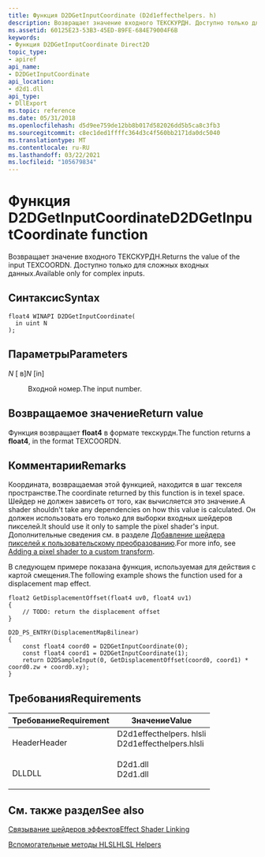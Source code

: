 ```yaml
---
title: Функция D2DGetInputCoordinate (D2d1effecthelpers. h)
description: Возвращает значение входного ТЕКСКУРДН. Доступно только для сложных входных данных.
ms.assetid: 60125E23-53B3-45ED-89FE-684E79004F6B
keywords:
- Функция D2DGetInputCoordinate Direct2D
topic_type:
- apiref
api_name:
- D2DGetInputCoordinate
api_location:
- d2d1.dll
api_type:
- DllExport
ms.topic: reference
ms.date: 05/31/2018
ms.openlocfilehash: d5d9ee759de12bb8b017d582026dd5b5ca8c3fb3
ms.sourcegitcommit: c8ec1ded1ffffc364d3c4f560bb2171da0dc5040
ms.translationtype: MT
ms.contentlocale: ru-RU
ms.lasthandoff: 03/22/2021
ms.locfileid: "105679834"
---
```

# <a name="d2dgetinputcoordinate-function"></a><span data-ttu-id="5eefe-105">Функция D2DGetInputCoordinate</span><span class="sxs-lookup"><span data-stu-id="5eefe-105">D2DGetInputCoordinate function</span></span>

<span data-ttu-id="5eefe-106">Возвращает значение входного ТЕКСКУРДН.</span><span class="sxs-lookup"><span data-stu-id="5eefe-106">Returns the value of the input TEXCOORDN.</span></span> <span data-ttu-id="5eefe-107">Доступно только для сложных входных данных.</span><span class="sxs-lookup"><span data-stu-id="5eefe-107">Available only for complex inputs.</span></span>

## <a name="syntax"></a><span data-ttu-id="5eefe-108">Синтаксис</span><span class="sxs-lookup"><span data-stu-id="5eefe-108">Syntax</span></span>

``` syntax
float4 WINAPI D2DGetInputCoordinate(
  in uint N
);
```

## <a name="parameters"></a><span data-ttu-id="5eefe-109">Параметры</span><span class="sxs-lookup"><span data-stu-id="5eefe-109">Parameters</span></span>

<dl> <dt>

<span data-ttu-id="5eefe-110">*N* \[ в\]</span><span class="sxs-lookup"><span data-stu-id="5eefe-110">*N* \[in\]</span></span>
</dt> <dd>

<span data-ttu-id="5eefe-111">Входной номер.</span><span class="sxs-lookup"><span data-stu-id="5eefe-111">The input number.</span></span>

</dd> </dl>

## <a name="return-value"></a><span data-ttu-id="5eefe-112">Возвращаемое значение</span><span class="sxs-lookup"><span data-stu-id="5eefe-112">Return value</span></span>

<span data-ttu-id="5eefe-113">Функция возвращает **float4** в формате текскурдн.</span><span class="sxs-lookup"><span data-stu-id="5eefe-113">The function returns a **float4**, in the format TEXCOORDN.</span></span>

## <a name="remarks"></a><span data-ttu-id="5eefe-114">Комментарии</span><span class="sxs-lookup"><span data-stu-id="5eefe-114">Remarks</span></span>

<span data-ttu-id="5eefe-115">Координата, возвращаемая этой функцией, находится в шаг текселя пространстве.</span><span class="sxs-lookup"><span data-stu-id="5eefe-115">The coordinate returned by this function is in texel space.</span></span> <span data-ttu-id="5eefe-116">Шейдер не должен зависеть от того, как вычисляется это значение.</span><span class="sxs-lookup"><span data-stu-id="5eefe-116">A shader shouldn't take any dependencies on how this value is calculated.</span></span> <span data-ttu-id="5eefe-117">Он должен использовать его только для выборки входных шейдеров пикселей.</span><span class="sxs-lookup"><span data-stu-id="5eefe-117">It should use it only to sample the pixel shader's input.</span></span> <span data-ttu-id="5eefe-118">Дополнительные сведения см. в разделе [Добавление шейдера пикселей к пользовательскому преобразованию](./custom-effects.md#adding-a-pixel-shader-to-a-custom-transform).</span><span class="sxs-lookup"><span data-stu-id="5eefe-118">For more info, see [Adding a pixel shader to a custom transform](./custom-effects.md#adding-a-pixel-shader-to-a-custom-transform).</span></span>

<span data-ttu-id="5eefe-119">В следующем примере показана функция, используемая для действия с картой смещения.</span><span class="sxs-lookup"><span data-stu-id="5eefe-119">The following example shows the function used for a displacement map effect.</span></span>

``` syntax
float2 GetDisplacementOffset(float4 uv0, float4 uv1)  
{  
    // TODO: return the displacement offset 
}  
  
D2D_PS_ENTRY(DisplacementMapBilinear)  
{  
    const float4 coord0 = D2DGetInputCoordinate(0);  
    const float4 coord1 = D2DGetInputCoordinate(1);  
    return D2DSampleInput(0, GetDisplacementOffset(coord0, coord1) * coord0.zw + coord0.xy);  
}  
```

## <a name="requirements"></a><span data-ttu-id="5eefe-120">Требования</span><span class="sxs-lookup"><span data-stu-id="5eefe-120">Requirements</span></span>



| <span data-ttu-id="5eefe-121">Требование</span><span class="sxs-lookup"><span data-stu-id="5eefe-121">Requirement</span></span> | <span data-ttu-id="5eefe-122">Значение</span><span class="sxs-lookup"><span data-stu-id="5eefe-122">Value</span></span> |
|-------------------|----------------------------------------------------------------------------------------------------|
| <span data-ttu-id="5eefe-123">Header</span><span class="sxs-lookup"><span data-stu-id="5eefe-123">Header</span></span><br/> | <dl> <span data-ttu-id="5eefe-124"><dt>D2d1effecthelpers. hlsli</dt></span><span class="sxs-lookup"><span data-stu-id="5eefe-124"><dt>D2d1effecthelpers.hlsli</dt></span></span> </dl> |
| <span data-ttu-id="5eefe-125">DLL</span><span class="sxs-lookup"><span data-stu-id="5eefe-125">DLL</span></span><br/>    | <dl> <span data-ttu-id="5eefe-126"><dt>D2d1.dll</dt></span><span class="sxs-lookup"><span data-stu-id="5eefe-126"><dt>D2d1.dll</dt></span></span> </dl>                |



## <a name="see-also"></a><span data-ttu-id="5eefe-127">См. также раздел</span><span class="sxs-lookup"><span data-stu-id="5eefe-127">See also</span></span>

<dl> <dt>

[<span data-ttu-id="5eefe-128">Связывание шейдеров эффектов</span><span class="sxs-lookup"><span data-stu-id="5eefe-128">Effect Shader Linking</span></span>](effect-shader-linking.md)
</dt> <dt>

[<span data-ttu-id="5eefe-129">Вспомогательные методы HLSL</span><span class="sxs-lookup"><span data-stu-id="5eefe-129">HLSL Helpers</span></span>](hlsl-helpers.md)
</dt> </dl>

 

